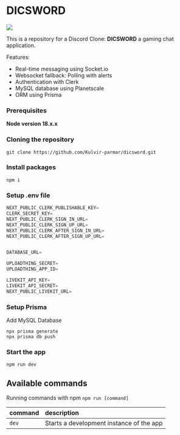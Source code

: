 # DICSWORD

<image src="./public/dicsword-working.gif" hieght="600px" width="full" />

This is a repository for a Discord Clone: <b>DICSWORD</b> a gaming chat application.


Features:

- Real-time messaging using Socket.io
- Websocket fallback: Polling with alerts
- Authentication with Clerk
- MySQL database using Planetscale
- ORM using Prisma

### Prerequisites

**Node version 18.x.x**

### Cloning the repository

```shell
git clone https://github.com/Kulvir-parmar/dicsword.git
```

### Install packages

```shell
npm i
```

### Setup .env file


```js
NEXT_PUBLIC_CLERK_PUBLISHABLE_KEY=
CLERK_SECRET_KEY=
NEXT_PUBLIC_CLERK_SIGN_IN_URL=
NEXT_PUBLIC_CLERK_SIGN_UP_URL=
NEXT_PUBLIC_CLERK_AFTER_SIGN_IN_URL=
NEXT_PUBLIC_CLERK_AFTER_SIGN_UP_URL=


DATABASE_URL=

UPLOADTHING_SECRET=
UPLOADTHING_APP_ID=

LIVEKIT_API_KEY=
LIVEKIT_API_SECRET=
NEXT_PUBLIC_LIVEKIT_URL=
```

### Setup Prisma

Add MySQL Database

```shell
npx prisma generate
npx prisma db push

```

### Start the app

```shell
npm run dev
```

## Available commands

Running commands with npm `npm run [command]`

| command         | description                              |
| :-------------- | :--------------------------------------- |
| `dev`           | Starts a development instance of the app |
